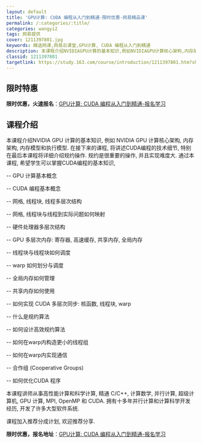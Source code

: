 ```yaml
---
layout: default
title: 'GPU计算: CUDA 编程从入门到精通-限时优惠-网易精品课'
permalink: /:categories/:title/
categories: wangyi2
tags: 网易提供
cover: 1211397801.jpg
keywords: 精选网课,网易云课堂,GPU计算, CUDA 编程从入门到精通
description: 本课程介绍NVIDIAGPU计算的基本知识,例如NVIDIAGPU计算核心架构,内存架构,内存模型和执行模型.在接下来的
classid: 1211397801
targetlink: https://study.163.com/course/introduction/1211397801.htm?share=1&shareId=1025206652&utm_campaign=share&utm_medium=iphoneShare&utm_source=&utm_u=1025206652
---
```


## 限时特惠

**限时优惠，火速报名**：[GPU计算: CUDA 编程从入门到精通-报名学习](https://study.163.com/course/introduction/1211397801.htm?share=1&shareId=1025206652&utm_campaign=share&utm_medium=iphoneShare&utm_source=&utm_u=1025206652)

## 课程介绍

本课程介绍NVIDIA GPU 计算的基本知识, 例如 NVIDIA GPU 计算核心架构, 内存架构, 内存模型和执行模型. 在接下来的课程, 将讲述CUDA编程的技术细节, 特别在最后本课程将详细介绍规约操作. 规约是很重要的操作, 并且实现难度大. 通过本课程, 希望学生可以掌握CUDA编程的基本知识,



-- GPU 计算基本概念

-- CUDA 编程基本概念

-- 网格, 线程块, 线程多层次结构

-- 网格, 线程块与线程到实际问题如何映射

-- 硬件处理器多层次结构

-- GPU 多层次内存: 寄存器, 高速缓存, 共享内存, 全局内存

-- 线程块与线程块如何调度

-- warp 如何划分与调度

-- 全局内存如何管理

-- 共享内存如何使用

-- 如何实现 CUDA 多层次同步: 核函数, 线程块, warp

-- 什么是规约算法

-- 如何设计高效规约算法

-- 如何在warp内构造更小的线程组

-- 如何在warp内实现通信

-- 合作组 (Cooperative Groups)

-- 如何优化CUDA 程序



本课程讲师从事高性能计算和科学计算, 精通 C/C++, 计算数学, 并行计算, 超级计算机, GPU 计算, MPI, OpenMP 和 CUDA. 拥有十多年并行计算和计算科学开发经历, 开发了许多大型软件系统.



课程加入推荐分成计划, 欢迎推荐分享.

**限时优惠，报名地址**：[GPU计算: CUDA 编程从入门到精通-报名学习](https://study.163.com/course/introduction/1211397801.htm?share=1&shareId=1025206652&utm_campaign=share&utm_medium=iphoneShare&utm_source=&utm_u=1025206652)

